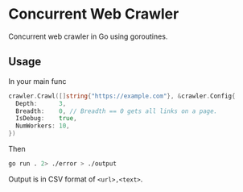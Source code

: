 # Concurrent Web Crawler

Concurrent web crawler in Go using goroutines.

## Usage

In your main func

```go
crawler.Crawl([]string{"https://example.com"}, &crawler.Config{
  Depth:      3,
  Breadth:    0, // Breadth == 0 gets all links on a page.
  IsDebug:    true,
  NumWorkers: 10,
})
```

Then

```sh
go run . 2> ./error > ./output
```

Output is in CSV format of `<url>,<text>`.
